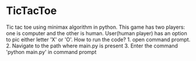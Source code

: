 # TicTacToe
Tic tac toe using minimax algorithm in python.
This game has two players: one is computer and the other is human. User(human player) has an option to pic either letter 'X' or 'O'.
 How to run the code?
	1. open command prompt.
	2. Navigate to the path where main.py is present
	3. Enter the command 'python main.py' in command prompt
